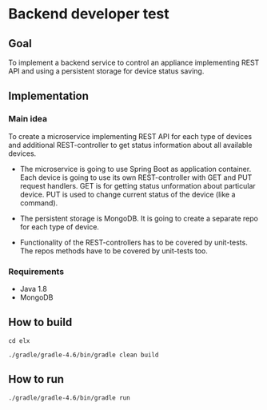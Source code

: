 # Backend developer test


## Goal

To implement a backend service to control an appliance implementing REST API and using a persistent storage for device status saving.


## Implementation

### Main idea

To create a microservice implementing REST API for each type of devices and additional REST-controller to get status information about all available devices.

- The microservice is going to use Spring Boot as application container.
  Each device is going to use its own REST-controller with GET and PUT request handlers.
  GET is for getting status unformation about particular device.
  PUT is used to change current status of the device (like a command).

- The persistent storage is MongoDB.
  It is going to create a separate repo for each type of device.

- Functionality of the REST-controllers has to be covered by unit-tests.
  The repos methods have to be covered by unit-tests too.


### Requirements

- Java 1.8
- MongoDB


## How to build

`cd elx`

`./gradle/gradle-4.6/bin/gradle clean build`

## How to run

`./gradle/gradle-4.6/bin/gradle run`
